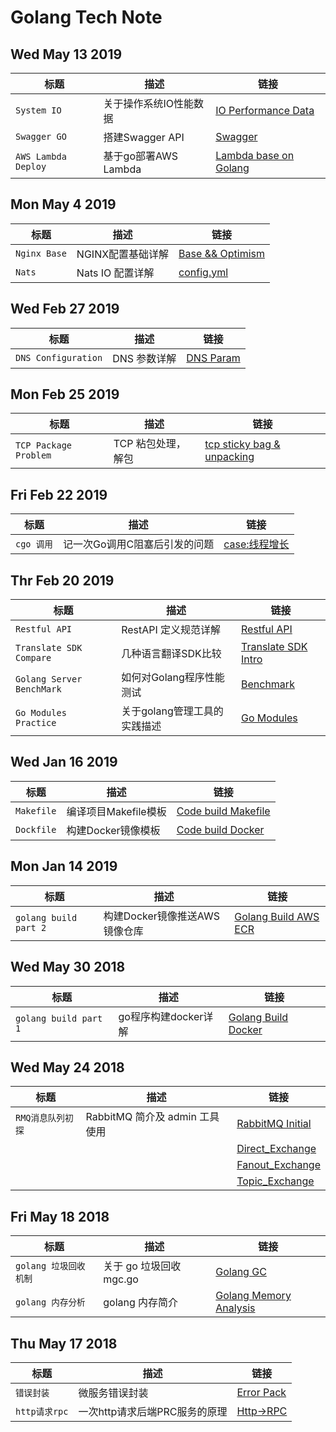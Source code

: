# Golang Tech Note

## Wed May 13 2019
| 标题 |描述 | 链接 |
| --- | --- | --- |
| `System IO` | 关于操作系统IO性能数据 | [IO Performance Data](https://github.com/g-airport/note-for-tech/tree/master/IO) |
|`Swagger GO`|搭建Swagger API|[Swagger](https://github.com/g-airport/note-for-tech/blob/master/ReverseProxy/main.go)|
|`AWS Lambda Deploy`|基于go部署AWS Lambda|[Lambda base on Golang](https://github.com/g-airport/note-for-tech/blob/master/Golang%20AWS%20Lambda/readme.md)|

## Mon May 4 2019
| 标题 |描述 | 链接 |
| --- | --- | --- |
|`Nginx Base`|NGINX配置基础详解| [Base && Optimism](https://github.com/g-airport/note-for-tech/blob/master/Nginx/readme.md)|
|`Nats`|Nats IO 配置详解| [config.yml](https://github.com/g-airport/note-for-tech/blob/master/Nats/config.yaml)|

## Wed Feb 27 2019
| 标题 |描述 | 链接 |
| --- | --- | --- |
|`DNS Configuration`|DNS 参数详解| [DNS Param](https://github.com/g-airport/note-for-tech/tree/master/DNS)|

## Mon Feb 25 2019
| 标题 |描述 | 链接 |
| --- | --- | --- |
|`TCP Package Problem`|TCP 粘包处理，解包| [tcp sticky bag & unpacking](https://github.com/g-airport/note-for-tech/blob/master/TCP.Problem/main.go) |


## Fri Feb 22 2019
| 标题 |描述 | 链接 |
| --- | --- | --- |
|`cgo 调用`|记一次Go调用C阻塞后引发的问题| [case:线程增长](https://github.com/g-airport/note-for-tech/blob/master/cgo/main.go)|


## Thr Feb 20 2019

| 标题 |描述 | 链接 |
| --- | --- | --- |
|`Restful API`|RestAPI 定义规范详解| [Restful API](https://github.com/g-airport/note-for-tech/tree/master/Restful.API)|
|`Translate SDK Compare`|几种语言翻译SDK比较| [Translate SDK Intro](https://github.com/g-airport/note-for-tech/blob/master/GoogleTranslate/ENG-GoogleTranslateService.pdf) |
|`Golang Server BenchMark`|如何对Golang程序性能测试| [Benchmark](https://github.com/g-airport/note-for-tech/blob/master/ServerBenchmark/ENG-ServerBenchMark.pdf) |
|`Go Modules Practice`|关于golang管理工具的实践描述| [Go Modules](https://github.com/g-airport/note-for-tech/blob/master/GOMOD/ENG-GolangLibsDep.pdf)

## Wed Jan 16 2019
| 标题 |描述 | 链接 |
| --- | --- | --- |
|`Makefile`|编译项目Makefile模板| [Code build Makefile](https://github.com/g-airport/note-for-tech/blob/master/Code%20Build/makefile)|
|`Dockfile`|构建Docker镜像模板| [Code build Docker](https://github.com/g-airport/note-for-tech/blob/master/Code%20Build/Dockerfile)|

## Mon Jan 14 2019 
| 标题 |描述 | 链接 |
| --- | --- | --- |
|`golang build part 2`|构建Docker镜像推送AWS镜像仓库 | [Golang Build AWS ECR](https://github.com/g-airport/note-for-tech/blob/master/Golang%20AWS%20CodeBuild/Push%20ECR/push.md)|

## Wed May 30 2018 
| 标题 |描述 | 链接 |
| --- | --- | --- |
|`golang build part 1`|go程序构建docker详解| [Golang Build Docker](https://github.com/g-airport/note-for-tech/tree/master/go%20build)|

## Wed May 24 2018
| 标题 |描述 | 链接 |
| --- | --- | --- |
|`RMQ消息队列初探`|RabbitMQ 简介及 admin 工具使用| [RabbitMQ Initial](https://github.com/g-airport/note-for-tech/blob/master/RabbitMQ/rabbitmq.md)|
| | |[Direct_Exchange](https://github.com/g-airport/note-for-tech/blob/master/RabbitMQ/Direct_Exchange.png)|
| | |[Fanout_Exchange](https://github.com/g-airport/note-for-tech/blob/master/RabbitMQ/Fanout_Exchange.png)|
| | |[Topic_Exchange](https://github.com/g-airport/note-for-tech/blob/master/RabbitMQ/Topic_Exchange.png)|


## Fri May 18 2018 
| 标题 |描述 | 链接 |
| --- | --- | --- |
|`golang 垃圾回收机制`|关于 go 垃圾回收 mgc.go| [Golang GC](https://github.com/g-airport/note-for-tech/blob/master/gc%20golang/gc%20golang.md)|
|`golang 内存分析`|golang 内存简介| [Golang Memory Analysis](https://github.com/g-airport/note-for-tech/blob/master/memory%20golang/golang.md)|

## Thu May 17 2018 
| 标题 |描述 | 链接 |
| --- | --- | --- |
|`错误封装`|微服务错误封装| [Error Pack](https://github.com/g-airport/note-for-tech/blob/master/net/http_rpc/errors/errors.go)|
|`http请求rpc`|一次http请求后端PRC服务的原理| [Http->RPC](https://github.com/g-airport/note-for-tech/blob/master/net/http_rpc/http_rpc.go)|


